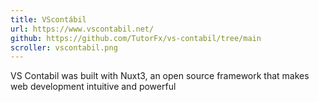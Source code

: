 ```yaml
---
title: VScontábil
url: https://www.vscontabil.net/
github: https://github.com/TutorFx/vs-contabil/tree/main
scroller: vscontabil.png
---
```


VS Contabil was built with Nuxt3, an open source framework that makes web development intuitive and powerful
